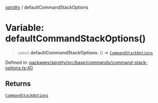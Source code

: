
[sprotty](../globals) / defaultCommandStackOptions

# Variable: defaultCommandStackOptions()

> `const` **defaultCommandStackOptions**: () => [`CommandStackOptions`](../Interface.CommandStackOptions)

Defined in: [packages/sprotty/src/base/commands/command-stack-options.ts:40](https://github.com/eclipse-sprotty/sprotty/blob/f9b2433481cc27a1ac0c92d525a92039ae7f6c76/packages/sprotty/src/base/commands/command-stack-options.ts#L40)

## Returns

[`CommandStackOptions`](../Interface.CommandStackOptions)
